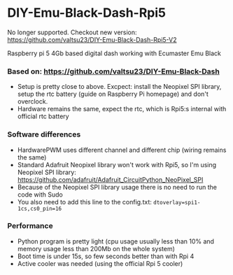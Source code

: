 # DIY-Emu-Black-Dash-Rpi5
No longer supported. Checkout new version: https://github.com/valtsu23/DIY-Emu-Black-Dash-Rpi5-V2

Raspberry pi 5 4Gb based digital dash working with Ecumaster Emu Black

### Based on: https://github.com/valtsu23/DIY-Emu-Black-Dash
- Setup is pretty close to above. Excpect: install the Neopixel SPI library, setup the rtc battery (guide on Raspberry Pi homepage) and don't overclock. 
- Hardware remains the same, expect the rtc, which is Rpi5:s internal with official rtc battery

### Software differences
- HardwarePWM uses different channel and different chip (wiring remains the same)
- Standard Adafruit Neopixel library won't work with Rpi5, so I'm using Neopixel SPI library: https://github.com/adafruit/Adafruit_CircuitPython_NeoPixel_SPI
- Because of the Neopixel SPI library usage there is no need to run the code with Sudo
- You also need to add this line to the config.txt:
`dtoverlay=spi1-1cs,cs0_pin=16`

### Performance
- Python program is pretty light (cpu usage usually less than 10% and memory usage less than 200Mb on the whole system)
- Boot time is under 15s, so few seconds better than with Rpi 4
- Active cooler was needed (using the official Rpi 5 cooler)
